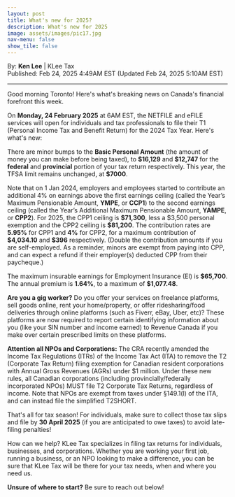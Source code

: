```yaml
---
layout: post
title: What's new for 2025?
description: What's new for 2025
image: assets/images/pic17.jpg
nav-menu: false
show_tile: false
---
```


<style>
  p {
    margin-bottom: 15px; 
  }

  hr.major {
    margin: 10px 0;
  }
</style>

<!-- Credits -->
<div class="row">
	<div class="12u">
		<p>By: <b>Ken Lee</b> | KLee Tax <br> Published: Feb 24, 2025 4:49AM EST (Updated Feb 24, 2025 5:10AM EST)</p>
	</div>
</div>

<hr class="major"/>

<!-- Content -->

<section>
  <div class="row">
    <div class="12u">
		  <p>Good morning Toronto! Here's what's breaking news on Canada's financial forefront this week. </p>
      <p>On <b>Monday, 24 February 2025</b> at 6AM EST, the NETFILE and eFILE services will open for individuals and tax professionals to file their T1 (Personal Income Tax and Benefit Return) for the 2024 Tax Year. Here's what's new:</p>
      <p>There are minor bumps to the <b>Basic Personal Amount</b> (the amount of money you can make before being taxed), to <b>$16,129</b> and <b>$12,747</b> for the <b>federal</b> and <b>provincial</b> portion of your tax return respectively. This year, the TFSA limit remains unchanged, at <b>$7000</b>.</p>
      <p>Note that on 1 Jan 2024, employers and employees started to contribute an additional 4% on earnings above the first earnings ceiling (called the Year’s Maximum Pensionable Amount, <b>YMPE</b>, or <b>CCP1</b>) to the second earnings ceiling (called the Year’s Additional Maximum Pensionable Amount, <b>YAMPE</b>, or <b>CPP2</b>). For 2025, the  CPP1 ceiling is <b>$71,300</b>, less a $3,500 personal exemption and the CPP2 ceiling is <b>$81,200</b>. The contribution rates are <b>5.95%</b> for CPP1 and <b>4%</b> for CPP2, for a maximum contribution of <b>$4,034.10</b> and <b>$396</b> respectively. (Double the contribution amounts if you are self-employed. As a reminder, minors are exempt from paying into CPP, and can expect a refund if their employer(s) deducted CPP from their paycheque.)</p>
      <p>The maximum insurable earnings for Employment Insurance (EI) is <b>$65,700</b>. The annual premium is <b>1.64%</b>, to a maximum of <b>$1,077.48</b>.</p>
      <p><b>Are you a gig worker?</b> Do you offer your services on freelance platforms, sell goods online, rent your home/property, or offer ridesharing/food deliveries through online platforms (such as Fiverr, eBay, Uber, etc)? These platforms are now required to report certain identifying information about you (like your SIN number and income earned) to Revenue Canada if you make over certain prescribed limits on these platforms.</p>
      <p><b>Attention all NPOs and Corporations:</b> The CRA recently amended the Income Tax Regulations (ITRs) of the Income Tax Act (ITA) to remove the T2 (Corporate Tax Return) filing exemption for Canadian resident corporations with Annual Gross Revenues (AGRs) under $1 million. Under these new rules, all Canadian corporations (including provincially/federally incorporated NPOs) MUST file T2 Corporate Tax Returns, regardless of income. Note that NPOs are exempt from taxes under §149.1(l) of the ITA, and can instead file the simplified T2SHORT. 
      <p>That's all for tax season! For individuals, make sure to collect those tax slips and file by <b>30 April 2025</b> (if you are anticipated to owe taxes) to avoid late-filing penalties! </p>
      <p>How can we help? KLee Tax specializes in filing tax returns for individuals, businesses, and corporations. Whether you are working your first job, running a business, or an NPO looking to make a difference, you can be sure that KLee Tax will be there for your tax needs, when and where you need us.</p>
      <p><b>Unsure of where to start?</b> Be sure to reach out below!</p> 